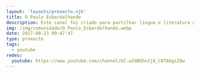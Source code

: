 ```yaml
---
layout: 'layouts/proxecto.njk'
title: O Paulo Esbardalhando
description: Este canal foi criado para partilhar língua e literatura galega com o mundo todo, entre outras coisas.
img: /img/comunidade/O_Paulo_Esbardalhando.webp
date: 2017-08-23 09:47:47
type: proxecto
tags:
  - youtube
redes:
  youtube: https://www.youtube.com/channel/UC-wZ4BGhn2j6_C8TAbgsIQw
---
```

